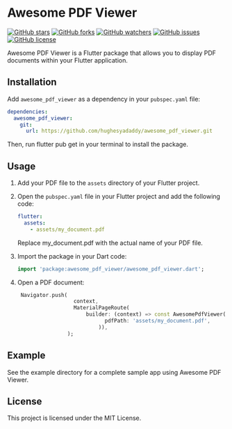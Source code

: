 # Awesome PDF Viewer

[![GitHub stars](https://img.shields.io/github/stars/hughesyadaddy/awesome_pdf_viewer.svg?style=social)](https://github.com/hughesyadaddy/awesome_pdf_viewer/stargazers)
[![GitHub forks](https://img.shields.io/github/forks/hughesyadaddy/awesome_pdf_viewer.svg?style=social)](https://github.com/hughesyadaddy/awesome_pdf_viewer/network/members)
[![GitHub watchers](https://img.shields.io/github/watchers/hughesyadaddy/awesome_pdf_viewer.svg?style=social)](https://github.com/hughesyadaddy/awesome_pdf_viewer/watchers)
[![GitHub issues](https://img.shields.io/github/issues/hughesyadaddy/awesome_pdf_viewer.svg)](https://github.com/hughesyadaddy/awesome_pdf_viewer/issues)
[![GitHub license](https://img.shields.io/github/license/hughesyadaddy/awesome_pdf_viewer.svg)](https://github.com/hughesyadaddy/awesome_pdf_viewer/blob/master/LICENSE)

Awesome PDF Viewer is a Flutter package that allows you to display PDF documents within your Flutter application.

## Installation

Add `awesome_pdf_viewer` as a dependency in your `pubspec.yaml` file:

```yaml
dependencies:
  awesome_pdf_viewer:
    git:
      url: https://github.com/hughesyadaddy/awesome_pdf_viewer.git
```
Then, run flutter pub get in your terminal to install the package.

## Usage

1. Add your PDF file to the `assets` directory of your Flutter project.

2. Open the `pubspec.yaml` file in your Flutter project and add the following code:

   ```yaml
   flutter:
     assets:
       - assets/my_document.pdf
    ```
    Replace my_document.pdf with the actual name of your PDF file.

3. Import the package in your Dart code:
   ```dart 
   import 'package:awesome_pdf_viewer/awesome_pdf_viewer.dart';
   ```
4. Open a PDF document:
    ```dart
     Navigator.push(
                      context,
                      MaterialPageRoute(
                          builder: (context) => const AwesomePdfViewer(
                                pdfPath: 'assets/my_document.pdf',
                              )),
                    );
    ```

## Example

See the example directory for a complete sample app using Awesome PDF Viewer.

## License

This project is licensed under the MIT License.
